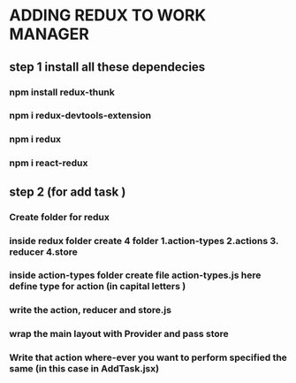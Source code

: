 # ADDING REDUX TO WORK MANAGER
## step 1 install all these dependecies

### npm install redux-thunk
### npm i redux-devtools-extension
### npm i redux
### npm i react-redux

## step 2 (for add task )

### Create folder for redux
### inside redux folder create 4 folder 1.action-types 2.actions 3. reducer 4.store

### inside action-types folder create file action-types.js here define type for action (in capital letters )
### write the action, reducer and store.js
### wrap the main layout with Provider and pass store 
### Write that action where-ever you want to perform specified the same (in this case in AddTask.jsx)

